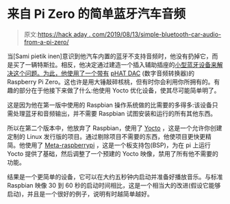# 来自 Pi Zero 的简单蓝牙汽车音频

> 原文:[https://hack aday . com/2019/08/13/simple-bluetooth-car-audio-from-a-pi-zero/](https://hackaday.com/2019/08/13/simple-bluetooth-car-audio-from-a-pi-zero/)

当[Sami pietik inen]意识到他汽车内置的蓝牙不支持音频时，他没有扔掉它，而是买了一辆特斯拉。相反，他决定通过建造一个插入辅助插座的[小型蓝牙设备来解决这个问题。为此，他使用了一个带有](https://pagefault.blog/2019/07/31/building-a-bluetooth-dac-with-raspberry-pi-zero-w/) [pHAT DAC](https://shop.pimoroni.com/products/phat-dac) (数字音频转换器)的 Raspberry Pi Zero。这也许是用大锤敲碎核桃，但有时你会利用你所拥有的。有趣的部分在于他接下来做了什么:他使用 Yocto 优化设备，使其尽可能简单明了。

这是因为他在第一版中使用的 Raspbian 操作系统做的比需要的多得多:该设备只需处理蓝牙和音频输出，并不需要 Raspbian 试图安装和运行的所有其他东西。

所以在第二个版本中，他放弃了 Raspbian，使用了 [Yocto](https://www.yoctoproject.org/) ，这是一个允许你创建定制的 Linux 发行版的项目。通过剔除项目不需要的东西，他使项目更快更精简。他使用了 [Meta-raspberrypi](http://git.yoctoproject.org/cgit.cgi/meta-raspberrypi) ，这是一个板支持包(BSP)，为在 pi 上运行 Yocto 提供了基础，然后调整了一个预建的 Yocto 映像，禁用了所有他不需要的功能。

结果是一个更简单的设备，它可以在大约五秒钟内启动并准备好播放音乐。与标准 Raspbian 映像 30 到 60 秒的启动时间相比，这是一个相当大的改进(假设它能够启动)，并且是一个很好的例子，说明有时越简单越好。